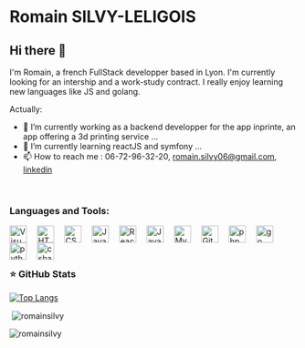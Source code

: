 # Romain SILVY-LELIGOIS

## Hi there 👋

I'm Romain, a french FullStack developper based in Lyon. I'm currently looking for an intership and a work-study contract. I really enjoy learning new languages like JS and golang. 

Actually:

- 🔭 I’m currently working as a backend developper for the app inprinte, an app offering a 3d printing service  ...
- 🌱 I’m currently learning reactJS and symfony ...
- 📫 How to reach me : 06-72-96-32-20, romain.silvy06@gmail.com, <a href="https://www.linkedin.com/in/romainsilvy"> linkedin</a>



<!-- ### Connect with me:
<a href="https://www.linkedin.com/in/romainsilvy"><img alt="linkedin" width="30px" src="https://cdn.jsdelivr.net/gh/devicons/devicon/icons/linkedin/linkedin-original.svg" style="padding-right:15px;" /></a>
<a href="https://mailto:romain.sily06@gmail.com"><img alt="mail" width="30px" src="https://cdn.jsdelivr.net/gh/devicons/devicon/icons/linkedin/linkedin-original.svg" style="padding-right:15px;" /></a> -->


<br/>



### Languages and Tools:
<img align="left" alt="Visual Studio Code" width="30px" src="https://cdn.jsdelivr.net/gh/devicons/devicon/icons/vscode/vscode-original.svg" style="padding-right:15px;" />

<img align="left" alt="HTML5" width="30px" src="https://cdn.jsdelivr.net/gh/devicons/devicon/icons/html5/html5-original.svg" style="padding-right:15px;" />
<img align="left" alt="CSS3" width="30px" src="https://cdn.jsdelivr.net/gh/devicons/devicon/icons/css3/css3-original.svg" style="padding-right:15px;" />
<img align="left" alt="JavaScript" width="30px" src="https://cdn.jsdelivr.net/gh/devicons/devicon/icons/javascript/javascript-original.svg" style="padding-right:15px;" />
<img align="left" alt="React" width="30px" src="https://cdn.jsdelivr.net/gh/devicons/devicon/icons/react/react-original.svg" style="padding-right:15px;" />

<img align="left" alt="Java" width="30px" src="https://cdn.jsdelivr.net/gh/devicons/devicon/icons/java/java-original.svg" style="padding-right:15px;" />
<img align="left" alt="MySQL" width="30px" src="https://cdn.jsdelivr.net/gh/devicons/devicon/icons/mysql/mysql-original.svg" style="padding-right:15px;" />
<img align="left" alt="Git" width="30px" src="https://cdn.jsdelivr.net/gh/devicons/devicon/icons/git/git-original.svg" style="padding-right:15px;" />
<img align="left" alt="php" width="30px" src="https://cdn.jsdelivr.net/gh/devicons/devicon/icons/php/php-original.svg" style="padding-right:15px;" />
<img align="left" alt="go" width="30px" src="https://cdn.jsdelivr.net/gh/devicons/devicon/icons/go/go-original-wordmark.svg" style="padding-right:15px;" />
<img align="left" alt="python" width="30px" src="https://cdn.jsdelivr.net/gh/devicons/devicon/icons/python/python-original.svg" style="padding-right:15px;" />
<img align="left" alt="csharp" width="30px" src="https://cdn.jsdelivr.net/gh/devicons/devicon/icons/csharp/csharp-original.svg" style="padding-right:15px;" />


<br />
<br />
<br/>



### ⭐ GitHub Stats

[![Top Langs](https://github-readme-stats.vercel.app/api/top-langs/?username=romainsilvy&hide=pug,css,SCSS,Procfile&langs_count=10)](https://github.com/anuraghazra/github-readme-stats)

<p>&nbsp;<img align="center" src="https://github-readme-stats.vercel.app/api?username=romainsilvy&show_icons=true&locale=en" alt="romainsilvy" /></p>

<p><img align="center" src="https://github-readme-streak-stats.herokuapp.com/?user=romainsilvy&" alt="romainsilvy" /></p>



